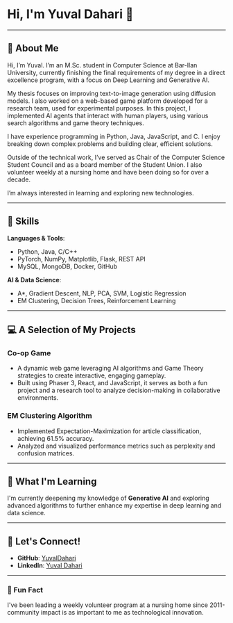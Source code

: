 # Hi, I'm Yuval Dahari 👋   

---

## 🚀 About Me  
Hi, I’m Yuval. I’m an M.Sc. student in Computer Science at Bar-Ilan University, currently finishing the final requirements of my degree in a direct excellence program, with a focus on Deep Learning and Generative AI.

My thesis focuses on improving text-to-image generation using diffusion models. I also worked on a web-based game platform developed for a research team, used for experimental purposes. In this project, I implemented AI agents that interact with human players, using various search algorithms and game theory techniques.

I have experience programming in Python, Java, JavaScript, and C. I enjoy breaking down complex problems and building clear, efficient solutions.

Outside of the technical work, I’ve served as Chair of the Computer Science Student Council and as a board member of the Student Union. I also volunteer weekly at a nursing home and have been doing so for over a decade.

I’m always interested in learning and exploring new technologies.   

---

## 🔧 Skills  
**Languages & Tools**:  
- Python, Java, C/C++  
- PyTorch, NumPy, Matplotlib, Flask, REST API  
- MySQL, MongoDB, Docker, GitHub  

**AI & Data Science**:  
- A*, Gradient Descent, NLP, PCA, SVM, Logistic Regression  
- EM Clustering, Decision Trees, Reinforcement Learning  

---

## 💻 A Selection of My Projects
### **Co-op Game**  
- A dynamic web game leveraging AI algorithms and Game Theory strategies to create interactive, engaging gameplay.  
- Built using Phaser 3, React, and JavaScript, it serves as both a fun project and a research tool to analyze decision-making in collaborative environments.  

### **EM Clustering Algorithm**  
- Implemented Expectation-Maximization for article classification, achieving 61.5% accuracy.  
- Analyzed and visualized performance metrics such as perplexity and confusion matrices.

---

## 🧠 What I'm Learning  
I'm currently deepening my knowledge of **Generative AI** and exploring advanced algorithms to further enhance my expertise in deep learning and data science.

---

## 🤝 Let's Connect!  
- **GitHub**: [YuvalDahari](https://github.com/YuvalDahari)  
- **LinkedIn**: [Yuval Dahari](https://www.linkedin.com/in/yuval-dahari/)  

---

### 🌟 Fun Fact  
I've been leading a weekly volunteer program at a nursing home since 2011-community impact is as important to me as technological innovation.  
